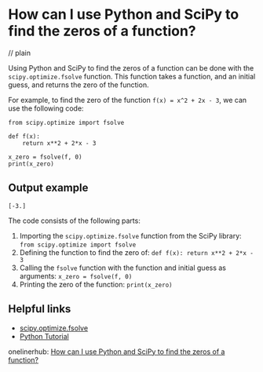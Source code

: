 # How can I use Python and SciPy to find the zeros of a function?
// plain

Using Python and SciPy to find the zeros of a function can be done with the `scipy.optimize.fsolve` function. This function takes a function, and an initial guess, and returns the zero of the function.

For example, to find the zero of the function `f(x) = x^2 + 2x - 3`, we can use the following code:

```
from scipy.optimize import fsolve

def f(x):
    return x**2 + 2*x - 3

x_zero = fsolve(f, 0)
print(x_zero)
```

## Output example

```
[-3.]
```

The code consists of the following parts:

1. Importing the `scipy.optimize.fsolve` function from the SciPy library: `from scipy.optimize import fsolve`
2. Defining the function to find the zero of: `def f(x): return x**2 + 2*x - 3`
3. Calling the `fsolve` function with the function and initial guess as arguments: `x_zero = fsolve(f, 0)`
4. Printing the zero of the function: `print(x_zero)`

## Helpful links
- [scipy.optimize.fsolve](https://docs.scipy.org/doc/scipy/reference/generated/scipy.optimize.fsolve.html)
- [Python Tutorial](https://www.tutorialspoint.com/python/index.htm)

onelinerhub: [How can I use Python and SciPy to find the zeros of a function?](https://onelinerhub.com/python-scipy/how-can-i-use-python-and-scipy-to-find-the-zeros-of-a-function)
